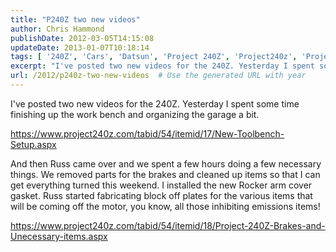 ```yaml
---
title: "P240Z two new videos"
author: Chris Hammond
publishDate: 2012-03-05T14:15:08
updateDate: 2013-01-07T10:18:14
tags: [ '240Z', 'Cars', 'Datsun', 'Project 240Z', 'Project240z', 'Project240Zcom', 'Video', 'Videos' ]
excerpt: "I've posted two new videos for the 240Z. Yesterday I spent some time finishing up the work bench and organizing the garage a bit. https://www.project240z.com/tabid/54/itemid/17/New-Toolbench-Setup.aspx  And then Russ came over and we spent a few hours doing a few necessary things. We removed parts for the brakes and cleaned up items so that I can get everything turned this weekend. I installed the new Rocker arm cover gasket. Russ started fabricating block off plates for the various items that will be coming off the motor, you know, all those inhibiting emissions items! https://www.project240z.com/tabid/54/itemid/18/Project-240Z-Brakes-and-Unecessary-items.aspx..."
url: /2012/p240z-two-new-videos  # Use the generated URL with year
---
```

<P>I've posted two new videos for the 240Z. Yesterday I spent some time finishing up the work bench and organizing the garage a bit.</P> <P><A href="/tabid/54/itemid/17/New-Toolbench-Setup.aspx">https://www.project240z.com/tabid/54/itemid/17/New-Toolbench-Setup.aspx</A> </P> <P>And then Russ came over and we spent a few hours&nbsp;doing a few necessary things. We removed parts for the brakes and cleaned up items&nbsp;so that I can get everything turned this weekend. I installed the new Rocker arm cover gasket. Russ started fabricating block off plates for the various items that will be coming off the motor, you know, all those inhibiting emissions items!</P> <P><A href="/tabid/54/itemid/18/Project-240Z-Brakes-and-Unecessary-items.aspx">https://www.project240z.com/tabid/54/itemid/18/Project-240Z-Brakes-and-Unecessary-items.aspx</A> </P> <P>&nbsp;</P>
